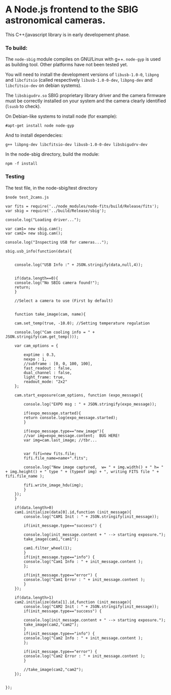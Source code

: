 A Node.js frontend to the SBIG astronomical cameras.
============

This C++/javascript library is in early developement phase. 

### To build:

The `node-sbig` module compiles on GNU/Linux with g++. `node-gyp` is used as building tool. Other platforms have not been tested yet.

You will need to install the development versions of `libusb-1.0-0`, `libpng` and `libcfitsio` (called respectively `libusb-1.0-0-dev`, `libpng-dev` and `libcfitsio-dev` on debian systems).

The `libsbigudrv.so` SBIG proprietary library driver and the camera firmware must be correctly installed on your system and the camera clearly identified (`lsusb` to check). 

On Debian-like systems to install node (for example):

    #apt-get install node node-gyp 
    
And to install dependecies:
    
    g++ libpng-dev libcfitsio-dev libusb-1.0-0-dev libsbigudrv-dev
   
In the node-sbig directory, build the module:

    npm -f install
    
### Testing

The test file, in the node-sbig/test directory 

    $node test_2cams.js

```
var fits = require('../node_modules/node-fits/build/Release/fits');
var sbig = require('../build/Release/sbig');

console.log("Loading driver...");

var cam1= new sbig.cam();
var cam2= new sbig.cam();

console.log("Inspecting USB for cameras...");

sbig.usb_info(function(data){

    
    console.log("USB Info :" + JSON.stringify(data,null,4));
    

    if(data.length==0){
	console.log("No SBIG camera found!");
	return;
    }

    //Select a camera to use (First by default)


    function take_image(cam, name){

	cam.set_temp(true, -10.0); //Setting temperature regulation 
	
	console.log("Cam cooling info = " + JSON.stringify(cam.get_temp()));

	var cam_options = {

	    exptime : 0.3,
	    nexpo : 1,
	    //subframe : [0, 0, 100, 100],
	    fast_readout : false,
	    dual_channel : false,
	    light_frame: true,
	    readout_mode: "2x2"
	};
	
	cam.start_exposure(cam_options, function (expo_message){
	    
	    console.log("EXPO msg : " + JSON.stringify(expo_message));
	    
	    if(expo_message.started){
		return console.log(expo_message.started);
	    }
	    
	    if(expo_message.type=="new_image"){
		//var img=expo_message.content;  BUG HERE!
		var img=cam.last_image; //tbr...

		
		var fifi=new fits.file;
		fifi.file_name=name+".fits";
		
		console.log("New image captured,  w= " + img.width() + " h= " + img.height() + " type " + (typeof img) + ", writing FITS file " + fifi.file_name );
		
		fifi.write_image_hdu(img);
	    }
	});
    }
    
    if(data.length>0)
	cam1.initialize(data[0].id,function (init_message){
	    console.log("CAM1 Init : " + JSON.stringify(init_message));
	    
	    if(init_message.type=="success") {
		
		console.log(init_message.content + " --> starting exposure.");
		take_image(cam1,"cam1");

		cam1.filter_wheel(1);
	    }
	    if(init_message.type=="info") {
		console.log("Cam1 Info : " + init_message.content );
	    };
	    
	    if(init_message.type=="error") {
		console.log("Cam1 Error : " + init_message.content );
	    }
	});

    if(data.length>1)
	cam2.initialize(data[1].id,function (init_message){
	    console.log("CAM2 Init : " + JSON.stringify(init_message));
	    if(init_message.type=="success") {
		
		console.log(init_message.content + " --> starting exposure.");
		take_image(cam2,"cam2");
	    }
	    if(init_message.type=="info") {
		console.log("Cam2 Info : " + init_message.content );
	    };
	    
	    if(init_message.type=="error") {
		console.log("Cam2 Error : " + init_message.content );
	    }
	    
	    //take_image(cam2,"cam2");
	});
      
    
});





















```
